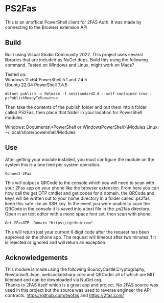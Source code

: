 # PS2Fas
This is an unoffical PowerShell client for 2FAS Auth.  It was made by connecting to the Browser extension API.

## Build
Built using Visual Studio Community 2022. This project uses several libraries that are included as NuGet deps.
Build this using the following command. Tested on Windows and Linux, might work on Macs?

Tested on:\
Windows 11 x64 PowerShell 5.1 and 7.4.5\
Ubuntu 22.04 PowerShell 7.4.5

```
dotnet publish -c Release -f netstandard2.0 --self-contained true -p:PublishReadyToRun=true
```

Then take the contents of the publish folder and put them into a folder called PS2Fas, then place that folder in
your location for PowerShell modules

Windows: Documents\\\<PowerShell or WindowsPowerShell>\\Modules
Linux: ~/.local/share/powershell/Modules

## Use
After getting your module installed, you must configure the module on the system this is a one time per system
operation.

```
Connect-2Fas
```

This will output a QRCode to the console which you will need to scan with your 2Fas app on your phone like
 the browser extension.  From here you can now call the get OTP cmdlet and get codes for a domain.
the QRCode and keys will be written out to your home directory in a folder called .ps2fas, keep this safe
like an SSH key.  In the event you were unable to scan the QRCode in the console it is saved into a text file in
the .ps2fas directory.  Open in an text editor with a mono space font set, then scan with phone.

```
Get-2FasOTP -Domain "https://github.com"
```

This will return just your current 6 digit code after the request has been approved on the phone app.
The request will timeout after two minutes if it is rejected or ignored and will return an exception.


## Acknowledgements
This module is made using the following BouncyCastle.Cryptography, Newtonsoft.Json, websocketsharp.core and
QRCoder all of which are MIT licensed and can be downloaded via NuGet.org.\
Thanks to 2FAS itself which is a great app and project. No 2FAS source was used in this project but the source
was used to reverse engineer the API contracts.  https://github.com/twofas and https://2fas.com/
